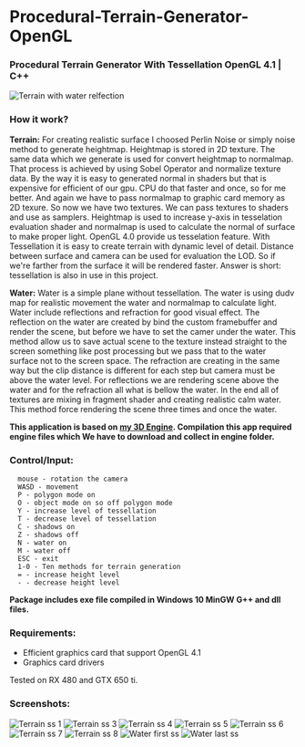 # Procedural-Terrain-Generator-OpenGL
### Procedural Terrain Generator With Tessellation OpenGL 4.1 | C++

![Terrain with water relfection](screenshots/terrain2.jpg)

### How it work?
**Terrain:**
For creating realistic surface I choosed Perlin Noise or simply noise method to generate heightmap. Heightmap is stored in 2D texture. The same data which we generate is used for convert heightmap to normalmap. That process is achieved by using Sobel Operator and normalize texture data. By the way it is easy to generated normal in shaders but that is expensive for efficient of our gpu. CPU do that faster and once, so for me better. And again we have to pass normalmap to graphic card memory as 2D texure. So now we have two textures. We can pass textures to shaders and use as samplers. Heightmap is used to increase y-axis in tesselation evaluation shader and normalmap is used to calculate the normal of surface to make proper light. OpenGL 4.0 provide us tesselation feature. With Tessellation it is easy to create terrain with dynamic level of detail. Distance between surface and camera can be used for evaluation the LOD. So if we're farther from the surface it will be rendered faster. Answer is short: tessellation is also in use in this project.

**Water:**
Water is a simple plane without tessellation. The water is using dudv map for realistic movement the water and normalmap to calculate light. Water include reflections and refraction for good visual effect. The reflection on the water are created by bind the custom framebuffer and render the scene, but before we have to set the camer under the water. This method allow us to save actual scene to the texture instead straight to the screen something like post processing but we pass that to the water surface not to the screen space. The refraction are creating in the same way but the clip distance is different for each step but camera must be above the water level. For reflections we are rendering scene above the water and for the refraction all what is bellow the water. In the end all of textures are mixing in fragment shader and creating realistic calm water. This method force rendering the scene three times and once the water.

**This application is based on [my 3D Engine](https://github.com/stanfortonski/3D-Engine-OpenGL-4). Compilation this app required engine files which We have to download and collect in engine folder.**

### Control/Input:
```
  mouse - rotation the camera
  WASD - movement
  P - polygon mode on
  O - object mode on so off polygon mode
  Y - increase level of tessellation
  T - decrease level of tessellation
  C - shadows on
  Z - shadows off
  N - water on
  M - water off
  ESC - exit
  1-0 - Ten methods for terrain generation
  = - increase height level
  - - decrease height level
```

**Package includes exe file compiled in Windows 10 MinGW G++ and dll files.**

### Requirements:
- Efficient graphics card that support OpenGL 4.1
- Graphics card drivers

Tested on RX 480 and GTX 650 ti.

### Screenshots:
![Terrain ss 1](screenshots/terrain1.jpg)
![Terrain ss 3](screenshots/terrain3.jpg)
![Terrain ss 4](screenshots/terrain4.jpg)
![Terrain ss 5](screenshots/terrain5.jpg)
![Terrain ss 6](screenshots/terrain6.jpg)
![Terrain ss 7](screenshots/terrain7.jpg)
![Terrain ss 8](screenshots/terrain8.jpg)
![Water first ss](screenshots/water1.jpg)
![Water last ss](screenshots/water2.jpg)


